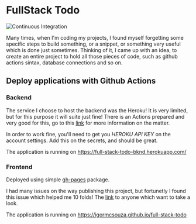 # FullStack Todo

![Continuous Integration](https://github.com/igormcsouza/full-stack-todo/workflows/Continuous%20Integration/badge.svg)

Many times, when I'm coding my projects, I found myself forgetting some specific
steps to build something, or a snippet, or something very useful which is done
just sometimes. Thinking of it, I came up with an idea, to create an entire
project to hold all those pieces of code, such as github actions sintax,
database connections and so on.

## Deploy applications with Github Actions

### Backend

The service I choose to host the backend was the Heroku! It is very limited, but
for this purpose it will suite just fine! There is an Actions prepared and very
good for this, go to this
[link](https://github.com/marketplace/actions/deploy-to-heroku#env-file) for
more information on the matter.

In order to work fine, you'll need to get you _HEROKU API KEY_ on the account
settings. Add this on the secrets, and should be great.

The application is running on https://full-stack-todo-bknd.herokuapp.com/

### Frontend

Deployed using simple [gh-pages](https://github.com/tschaub/gh-pages) package.

I had many issues on the way
publishing this project, but fortunetly I found this issue which helped me 10
folds! The [link](https://github.com/tschaub/gh-pages/issues/345) to anyone
which want to take a look.

The application is running on https://igormcsouza.github.io/full-stack-todo
